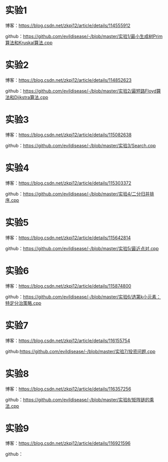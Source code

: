 # 实验1

博客：https://blog.csdn.net/zkpj12/article/details/114555912

github：https://github.com/evildisease/-/blob/master/实验1/最小生成树Prim算法和Kruskal算法.cpp

# 实验2

博客：https://blog.csdn.net/zkpj12/article/details/114852623

github：https://github.com/evildisease/-/blob/master/实验2/最短路Floyd算法和Dijkstra算法.cpp

# 实验3

博客：https://blog.csdn.net/zkpj12/article/details/115082638

github：https://github.com/evildisease/-/blob/master/实验3/Search.cpp

# 实验4

博客：https://blog.csdn.net/zkpj12/article/details/115303372

github：https://github.com/evildisease/-/blob/master/实验4/二分归并排序.cpp

# 实验5

博客：https://blog.csdn.net/zkpj12/article/details/115642814

github：https://github.com/evildisease/-/blob/master/实验5/最近点对.cpp

# 实验6

博客：https://blog.csdn.net/zkpj12/article/details/115874800

github：https://github.com/evildisease/-/blob/master/实验6/选第k小元素：特定分治策略.cpp

# 实验7

博客：https://blog.csdn.net/zkpj12/article/details/116155754

github:https://github.com/evildisease/-/blob/master/实验7/投资问题.cpp

# 实验8

博客：https://blog.csdn.net/zkpj12/article/details/116357256

github：https://github.com/evildisease/-/blob/master/实验8/矩阵链的乘法.cpp

# 实验9

博客：https://blog.csdn.net/zkpj12/article/details/116921596

github：

